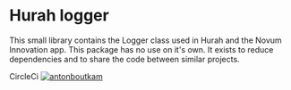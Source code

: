 # Hurah logger


This small library contains the Logger class used in Hurah and the Novum Innovation app. This package has no use on
it's own. It exists to reduce dependencies and to share the code between similar projects.


CircleCi
[![antonboutkam](https://circleci.com/gh/antonboutkam/hurah-logger.svg?style=svg)](https://antonboutkam.nl)
